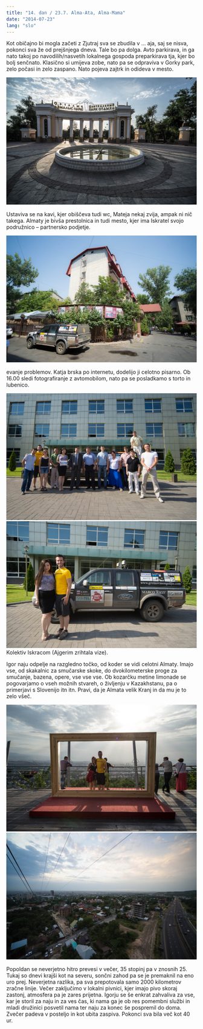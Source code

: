 ```yaml
---
title: "14. dan / 23.7. Alma-Ata, Alma-Mama"
date: "2014-07-23"
lang: "slo"
---
```


Kot običajno bi mogla začeti z Zjutraj sva se zbudila v … aja, saj se nisva, pokonci sva že od prejšnjega dneva. Tale bo pa dolga. Avto parkirava, in ga nato takoj po navodilih/nasvetih lokalnega gospoda preparkirava tja, kjer bo bolj senčnato. Klasično si umijeva zobe, nato pa se odpraviva v Gorky park, zelo počasi in zelo zaspano. Nato pojeva zajtrk in odideva v mesto.

![IMG_8169](../images/IMG_8169.jpg)

Ustaviva se na kavi, kjer obiščeva tudi wc, Mateja nekaj zvija, ampak ni nič takega. Almaty je bivša prestolnica in tudi mesto, kjer ima Iskratel svojo podružnico – partnersko podjetje.

![IMG_8196](../images/IMG_8196.jpg)

evanje problemov. Katja brska po internetu, dodelijo ji celotno pisarno. Ob 16.00 sledi fotografiranje z avtomobilom, nato pa se posladkamo s torto in lubenico.

![IMG_8218](../images/IMG_8218.jpg) ![IMG_8249](../images/IMG_8249.jpg) Kolektiv Iskracom (Ajgerim zrihtala vize).

Igor naju odpelje na razgledno točko, od koder se vidi celotni Almaty. Imajo vse, od skakalnic za smučarske skoke, do dvokilometerske proge za smučanje, bazena, opere, vse vse vse. Ob kozarčku metine limonade se pogovarjamo o vseh možnih stvareh, o življenju v Kazakhstanu, pa o primerjavi s Slovenijo itn itn. Pravi, da je Almata velik Kranj in da mu je to zelo všeč.

![IMG_8288](../images/IMG_8288.jpg)![IMG_8311](../images/IMG_8311.jpg)

Popoldan se neverjetno hitro prevesi v večer, 35 stopinj pa v znosnih 25. Tukaj so dnevi krajši kot na severu, sončni zahod pa se je premaknil na eno uro prej. Neverjetna razlika, pa sva prepotovala samo 2000 kilometrov zračne linije. Večer zaključimo v lokalni pivnici, kjer imajo pivo skoraj zastonj, atmosfera pa je zares prijetna. Igorju se še enkrat zahvaliva za vse, kar je storil za naju in za ves čas, ki nama ga je ob res pomembni službi in mladi družinici posvetil nama ter naju za konec še pospremil do doma. Zvečer padeva v posteljo in kot ubita zaspiva. Pokonci sva bila več kot 40 ur.
